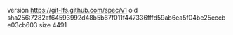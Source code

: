 version https://git-lfs.github.com/spec/v1
oid sha256:7282af64593992d48b5b67f011f447336fffd59ab6ea5f04be25eccbe03cb603
size 4491

